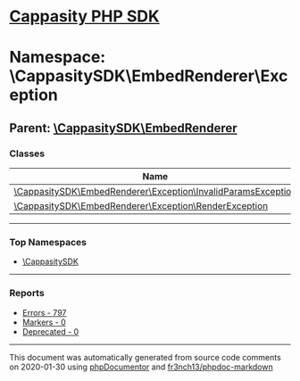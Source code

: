 # [Cappasity PHP SDK](../home.md)

# Namespace: \CappasitySDK\EmbedRenderer\Exception
## Parent: [\CappasitySDK\EmbedRenderer](../namespaces/CappasitySDK.EmbedRenderer.md)
### Classes
| Name | Summary |
| ---- | ------- |
| [\CappasitySDK\EmbedRenderer\Exception\InvalidParamsException](../classes/CappasitySDK.EmbedRenderer.Exception.InvalidParamsException.md) |  |
| [\CappasitySDK\EmbedRenderer\Exception\RenderException](../classes/CappasitySDK.EmbedRenderer.Exception.RenderException.md) |  |

---

### Top Namespaces

* [\CappasitySDK](../namespaces/CappasitySDK.html.md)

---

### Reports
* [Errors - 797](../reports/errors.md)
* [Markers - 0](../reports/markers.md)
* [Deprecated - 0](../reports/deprecated.md)

---

This document was automatically generated from source code comments on 2020-01-30 using [phpDocumentor](http://www.phpdoc.org/) and [fr3nch13/phpdoc-markdown](https://github.com/fr3nch13/phpdoc-markdown)
